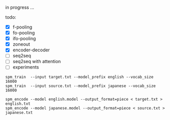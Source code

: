 in progress ...

todo:
- [x] f-pooling
- [x] fo-pooling
- [x] ifo-pooling
- [x] zoneout
- [x] encoder-decoder
- [ ] seq2seq
- [ ] seq2seq with attention
- [ ] experiments

```
spm_train  --input target.txt --model_prefix english --vocab_size 16000
spm_train  --input source.txt --model_prefix japanese --vocab_size 16000
```

```
spm_encode --model english.model --output_format=piece < target.txt > english.txt
spm_encode --model japanese.model --output_format=piece < source.txt > japanese.txt
```
